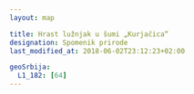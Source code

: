 ```yaml
---
layout: map

title: Hrast lužnjak u šumi „Kurjačica“
designation: Spomenik prirode
last_modified_at: 2018-06-02T23:12:23+02:00

geoSrbija:
  L1_182: [64]
---
```

